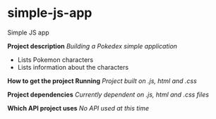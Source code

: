 # simple-js-app
Simple JS app

**Project description**
_Building a Pokedex simple application_
* Lists Pokemon characters
* Lists information about the characters

**How to get the project Running**
_Project built on .js, html and .css_

**Project dependencies**
_Currently dependent on .js, html and .css files_

**Which API project uses**
_No API used at this time_
